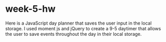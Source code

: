# week-5-hw
Here is a JavaScript day planner that saves the user input in the local storage. 
I used moment js and jQuery to create a 9-5 daytimer that allows the user to save events throughout the day in their local storage. 
